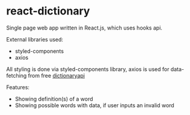 # react-dictionary

  Single page web app written in React.js, which uses hooks api.

 External libraries used:
  - styled-components
  - axios
  

  All styling is done via styled-components library, axios is used for data-fetching from free [dictionaryapi](https://dictionaryapi.com/)

  Features:
  - Showing definition(s) of a word 
  - Showing possible words with data, if user inputs an invalid word
  
  
